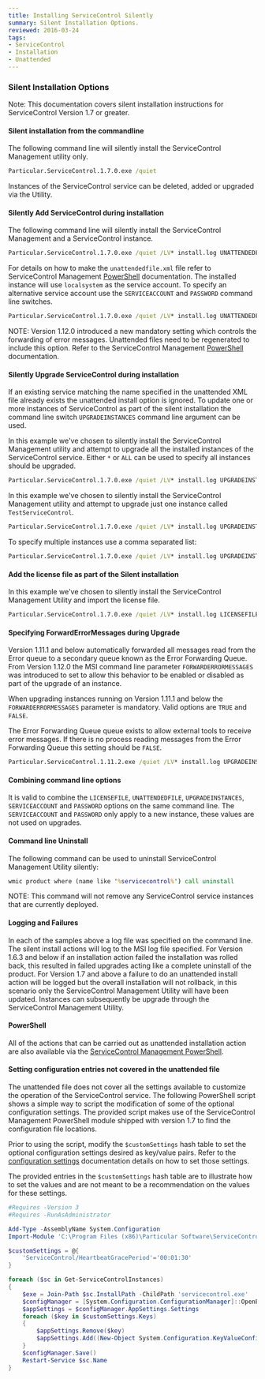 ```yaml
---
title: Installing ServiceControl Silently
summary: Silent Installation Options.
reviewed: 2016-03-24
tags:
- ServiceControl
- Installation
- Unattended
---
```



### Silent Installation Options

Note: This documentation covers silent installation instructions for ServiceControl Version 1.7 or greater.


#### Silent installation from the commandline

The following command line will silently install the ServiceControl Management utility only.

```bat
Particular.ServiceControl.1.7.0.exe /quiet
```

Instances of the ServiceControl service can be deleted, added or upgraded via the Utility.


#### Silently Add ServiceControl during installation 

The following command line will silently install the ServiceControl Management and a ServiceControl instance.

```bat
Particular.ServiceControl.1.7.0.exe /quiet /LV* install.log UNATTENDEDFILE=unattendfile.xml
```

For details on how to make the `unattendedfile.xml` file refer to ServiceControl Management [PowerShell](installation-powershell.md) documentation. The installed instance will use `localsystem` as the service account. To specify an alternative service account use the `SERVICEACCOUNT` and `PASSWORD` command line switches.

```bat
Particular.ServiceControl.1.7.0.exe /quiet /LV* install.log UNATTENDEDFILE=unattendfile.xml SERVICEACCOUNT=MyServiceAccount PASSWORD=MyPassword
```

NOTE: Version 1.12.0 introduced a new mandatory setting which controls the forwarding of error messages. Unattended files need to be regenerated to include this option. Refer to the ServiceControl Management [PowerShell](installation-powershell.md) documentation.


#### Silently Upgrade ServiceControl during installation

If an existing service matching the name specified in the unattended XML file already exists the unattended install option is ignored. To update one or more instances of ServiceControl as part of the silent installation the command line switch `UPGRADEINSTANCES` command line argument can be used.

In this example we've chosen to silently install the ServiceControl Management utility and attempt to upgrade all the installed instances of the ServiceControl service. Either `*` or `ALL` can be used to specify all instances should be upgraded.

```bat
Particular.ServiceControl.1.7.0.exe /quiet /LV* install.log UPGRADEINSTANCES=ALL

```

In this example we've chosen to silently install the ServiceControl Management utility and attempt to upgrade just one instance called `TestServiceControl`.

```bat
Particular.ServiceControl.1.7.0.exe /quiet /LV* install.log UPGRADEINSTANCES=TestServiceControl
```

To specify multiple instances use a comma separated list: 

```bat
Particular.ServiceControl.1.7.0.exe /quiet /LV* install.log UPGRADEINSTANCES=TestServiceControl,ProdServiceControl 
```


#### Add the license file as part of the Silent installation

In this example we've chosen to silently install the ServiceControl Management Utility and import the license file.

```bat
Particular.ServiceControl.1.7.0.exe /quiet /LV* install.log LICENSEFILE=license.xml
```


#### Specifying ForwardErrorMessages during Upgrade

Version 1.11.1 and below automatically forwarded all messages read from the Error queue to a secondary queue known as the Error Forwarding Queue. From Version 1.12.0 the MSI command line parameter `FORWARDERRORMESSAGES` was introduced to set to allow this behavior to be enabled or disabled as part of the upgrade of an instance.

When upgrading instances running on Version 1.11.1 and below the `FORWARDERRORMESSAGES` parameter is mandatory. Valid options are `TRUE` and `FALSE`.

The Error Forwarding Queue queue exists to allow external tools to receive error messages. If there is no process reading messages from the Error Forwarding Queue this setting should be `FALSE`.

```bat
Particular.ServiceControl.1.11.2.exe /quiet /LV* install.log UPGRADEINSTANCES=ALL FORWARDERRORMESSAGES=FALSE
```


#### Combining command line options

It is valid to combine the `LICENSEFILE`, `UNATTENDEDFILE`, `UPGRADEINSTANCES`, `SERVICEACCOUNT` and `PASSWORD` options on the same command line. The `SERVICEACCOUNT` and `PASSWORD` only apply to a new instance, these values are not used on upgrades.


#### Command line Uninstall

The following command can be used to uninstall ServiceControl Management Utility silently:

```bat
wmic product where (name like '%servicecontrol%') call uninstall
```

NOTE: This command will not remove any ServiceControl service instances that are currently deployed.


#### Logging and Failures

In each of the samples above a log file was specified on the command line. The silent install actions will log to the MSI log file specified. For Version 1.6.3 and below if an installation action failed the installation was rolled back, this resulted in failed upgrades acting like a complete uninstall of the product. For Version 1.7 and above a failure to do an unattended install action will be logged but the overall installation will not rollback, in this scenario only the ServiceControl Management Utility will have been updated. Instances can subsequently be upgrade through the ServiceControl Management Utility.


#### PowerShell

All of the actions that can be carried out as unattended installation action are also available via the [ServiceControl Management PowerShell](installation-powershell.md).


#### Setting configuration entries not covered in the unattended file

The unattended file does not cover all the settings available to customize the operation of the ServiceControl service. The following PowerShell script shows a simple way to script the modification of some of the optional configuration settings. The provided script makes use of the ServiceControl Management PowerShell module shipped with version 1.7 to find the configuration file locations.

Prior to using the script, modify the `$customSettings` hash table to set the optional configuration settings desired as key/value pairs. Refer to the [configuration settings](creating-config-file.md) documentation details on how to set those settings.

The provided entries in the `$customSettings` hash table are to illustrate how to set the values and are not meant to be a recommendation on the values for these settings.

```powershell
#Requires -Version 3
#Requires -RunAsAdministrator

Add-Type -AssemblyName System.Configuration
Import-Module 'C:\Program Files (x86)\Particular Software\ServiceControl Management\ServiceControlMgmt.psd1'

$customSettings = @{
    'ServiceControl/HeartbeatGracePeriod'='00:01:30'  
}

foreach ($sc in Get-ServiceControlInstances)
{
	$exe = Join-Path $sc.InstallPath -ChildPath 'servicecontrol.exe'
	$configManager = [System.Configuration.ConfigurationManager]::OpenExeConfiguration($exe)
	$appSettings = $configManager.AppSettings.Settings
	foreach ($key in $customSettings.Keys)
	{
		$appSettings.Remove($key)
		$appSettings.Add((New-Object System.Configuration.KeyValueConfigurationElement($key, $customSettings[$key])))
	}
	$configManager.Save()
	Restart-Service $sc.Name
}
```

